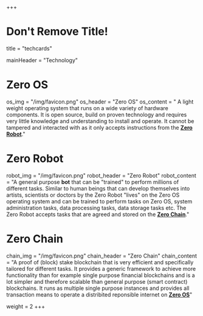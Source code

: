 +++
# Don't Remove Title!
title = "techcards"

mainHeader = "Technology"

# Zero OS
os_img = "/img/favicon.png"
os_header = "Zero OS"
os_content = " A light weight operating system that runs on a wide variety of hardware components. It is open source, build on proven technology and requires very little knowledge and understanding to install and operate.  It cannot be tampered and interacted with as it only accepts instructions from the [**Zero Robot**](https://github.com/zero-os/0-robot/tree/master)."

# Zero Robot
robot_img = "/img/favicon.png"
robot_header = "Zero Robot"
robot_content = "A general purpose **bot** that can be "trained" to perform millions of different tasks.  Similar to human beings that can develop themselves into artists, scientists or doctors by the Zero Robot "lives" on the Zero OS operating system and can be trained to perform tasks on Zero OS, system administration tasks, data processing tasks, data storage tasks etc.  The Zero Robot accepts tasks that are agreed and stored on the [**Zero Chain**](https://github.com/threefoldfoundation/tfchain)."

# Zero Chain
chain_img = "/img/favicon.png"
chain_header = "Zero Chain"
chain_content = "A proof of (block) stake blockchain that is very efficient and specifically tailored for different tasks.  It provides a generic framework to achieve more functionality than for example single purpose financial blockchains and is a lot simpler and therefore scalable than general purpose (smart contract) blockchains.  It runs as multiple single purpose instances and provides all transaction means to operate a distribited reponsible internet on [**Zero OS**](https://github.com/zero-os)"

weight = 2
+++

